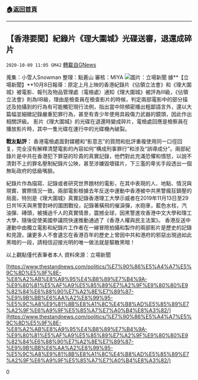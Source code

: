 ###  [:house:返回首頁](https://github.com/ourhimalayas/txt)
---

## 【香港要聞】紀錄片《理大圍城》光碟送審，退還成碎片
`2020-10-09 11:05 GM42` [轉載自GNews](https://gnews.org/zh-hant/413497/)

蒐集：小雪人Snowman
整理：點蒼山
審核：MIYA
![]()![](https://s3.amazonaws.com/gnews-media-offload/wp-content/uploads/2020/10/09104750/Untitled-1-12_DXADt_1200x0.png)圖片：立場新聞
據**【立場新聞】**10月8日報導：原定上月上映的香港紀錄片《佔領立法會》和《理大圍城》被電影、報刊及物品管理處（電檢處）通知《理大圍城》被評為III級，《佔領立法會》則為IIB級，理由是檢查員在檢查影片的時候，判定兩部電影中的部分描述及拍攝到的行為有可能觸犯現行法例，指出當中除頻密播出粗鄙語言外，還以大篇幅並細緻記錄嚴重犯罪行為，甚至有青少年使用具殺傷力武器的鏡頭，因此作出相關評級。
     影片《理大圍城》的光碟在退還時變成碎片，電檢處回應是檢察員在播放影片時，其中一隻光碟在運行中的光碟機內破裂。

**戰友點評：**
     香港電檢處面對媒體和“影意志”的質問和批評重複使用同一口徑回复，完全沒有解釋清楚電影的內容如何“構成刑事罪行”和涉及“誤導成分”。兩部紀錄片是中共在香港犯下罪惡的珍貴的真實記錄，他們對此充滿恐懼和憤怒，以說不清對不上的罪名壓制紀錄片公映，甚至涉嫌毀壞碟片，下三濫的卑劣手段透出一個無恥政府的低級嘴臉。

紀錄片作為描寫、記錄或者研究世界題材的電影，在其中表現的人、地點、情況與現實、實際情況一致。兩部電影根據去年反送中運動中香港被中共黑警瘋狂鎮壓的局面，特別是《理大圍城》真實記錄香港理工大學示威者在2019年11月13日至29日共16天與黑警對峙的圍困戰役，記錄著橫飛的催淚彈，水砲車，藍色水柱，汽油彈、磚頭，被捕過千人的真實情景，震撼全球，因黑警進攻香港中文大學和理工大學，隨後促使美國參議院快速推動通過了《香港人權與民主法案》。
     香港反送中運動中由獨立電影和紀錄片工作者在一線冒險拍攝和製作的兩部影片是歷史的記錄和見證，讓更多人不會遺忘在香港百年的歷史上曾因中共和港府的邪惡出現過如此黑暗的一段，請相信迎接光明的唯一做法就是驅散黑暗！

以上觀點僅代表筆者本人
資料來源：立場新聞

[https://www.thestandnews.com/politics/%E7%90%86%E5%A4%A7%E5%9C%8D%E5%9F%8E-%E8%A2%AB%E8%A9%95%E4%B8%89%E7%B4%9A-%E9%80%81%E5%AF%A9%E5%85%89%E7%A2%9F%E9%80%80%E9%82%84%E6%88%90%E7%A2%8E%E7%89%87-%E9%9B%BB%E6%AA%A2%E8%99%95-%E5%9C%A8%E9%81%8B%E8%A1%8C%E4%B8%AD%E5%85%89%E7%A2%9F%E6%A9%9F%E5%85%A7%E7%A0%B4%E8%A3%82/](https://www.thestandnews.com/politics/%E7%90%86%E5%A4%A7%E5%9C%8D%E5%9F%8E-%E8%A2%AB%E8%A9%95%E4%B8%89%E7%B4%9A-%E9%80%81%E5%AF%A9%E5%85%89%E7%A2%9F%E9%80%80%E9%82%84%E6%88%90%E7%A2%8E%E7%89%87-%E9%9B%BB%E6%AA%A2%E8%99%95-%E5%9C%A8%E9%81%8B%E8%A1%8C%E4%B8%AD%E5%85%89%E7%A2%9F%E6%A9%9F%E5%85%A7%E7%A0%B4%E8%A3%82/)

0
